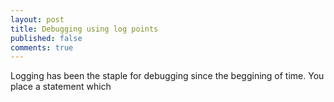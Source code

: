 ```yaml
---
layout: post
title: Debugging using log points
published: false
comments: true
---
```


Logging has been the staple for debugging since the beggining of time. You place a statement
which

<!--more-->
